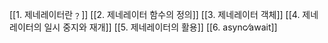 [[1. 제네레이터란﹖]]
[[2. 제네레이터 함수의 정의]]
[[3. 제네레이터 객체]]
[[4. 제네레이터의 일시 중지와 재개]]
[[5. 제네레이터의 활용]]
[[6. async⁄await]]
